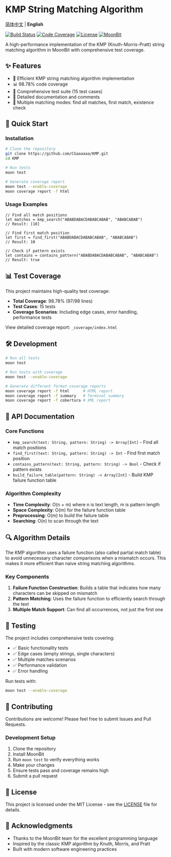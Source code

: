 # KMP String Matching Algorithm

[简体中文](README.md) | **English**

[![Build Status](https://img.shields.io/github/actions/workflow/status/CGaaaaaa/KMP/ci.yml)](https://github.com/CGaaaaaa/KMP/actions) [![Code Coverage](https://img.shields.io/badge/coverage-98.78%25-brightgreen)](./coverage.xml) [![License](https://img.shields.io/badge/license-MIT-blue)](./LICENSE) [![MoonBit](https://img.shields.io/badge/MoonBit-0.1.0-orange)](https://www.moonbitlang.com/)

A high-performance implementation of the KMP (Knuth-Morris-Pratt) string matching algorithm in MoonBit with comprehensive test coverage.

## ✨ Features

- 🚀 Efficient KMP string matching algorithm implementation
- 📊 98.78% code coverage
- 🧪 Comprehensive test suite (15 test cases)
- 📝 Detailed documentation and comments
- 🔧 Multiple matching modes: find all matches, first match, existence check

## 🚀 Quick Start

### Installation

```bash
# Clone the repository
git clone https://github.com/CGaaaaaa/KMP.git
cd KMP

# Run tests
moon test

# Generate coverage report
moon test --enable-coverage
moon coverage report -f html
```

### Usage Examples

```moonbit
// Find all match positions
let matches = kmp_search("ABABDABACDABABCABAB", "ABABCABAB")
// Result: [10]

// Find first match position
let first = find_first("ABABDABACDABABCABAB", "ABABCABAB")
// Result: 10

// Check if pattern exists
let contains = contains_pattern("ABABDABACDABABCABAB", "ABABCABAB")
// Result: true
```

## 📊 Test Coverage

This project maintains high-quality test coverage:

- **Total Coverage**: 98.78% (97/98 lines)
- **Test Cases**: 15 tests
- **Coverage Scenarios**: Including edge cases, error handling, performance tests

View detailed coverage report: `_coverage/index.html`

## 🛠️ Development

```bash
# Run all tests
moon test

# Run tests with coverage
moon test --enable-coverage

# Generate different format coverage reports
moon coverage report -f html      # HTML report
moon coverage report -f summary   # Terminal summary
moon coverage report -f cobertura # XML report
```

## 📝 API Documentation

### Core Functions

- `kmp_search(text: String, pattern: String) -> Array[Int]` - Find all match positions
- `find_first(text: String, pattern: String) -> Int` - Find first match position
- `contains_pattern(text: String, pattern: String) -> Bool` - Check if pattern exists
- `build_failure_table(pattern: String) -> Array[Int]` - Build KMP failure function table

### Algorithm Complexity

- **Time Complexity**: O(n + m) where n is text length, m is pattern length
- **Space Complexity**: O(m) for the failure function table
- **Preprocessing**: O(m) to build the failure table
- **Searching**: O(n) to scan through the text

## 🔍 Algorithm Details

The KMP algorithm uses a failure function (also called partial match table) to avoid unnecessary character comparisons when a mismatch occurs. This makes it more efficient than naive string matching algorithms.

### Key Components

1. **Failure Function Construction**: Builds a table that indicates how many characters can be skipped on mismatch
2. **Pattern Matching**: Uses the failure function to efficiently search through the text
3. **Multiple Match Support**: Can find all occurrences, not just the first one

## 🧪 Testing

The project includes comprehensive tests covering:

- ✅ Basic functionality tests
- ✅ Edge cases (empty strings, single characters)
- ✅ Multiple matches scenarios
- ✅ Performance validation
- ✅ Error handling

Run tests with:
```bash
moon test --enable-coverage
```

## 🤝 Contributing

Contributions are welcome! Please feel free to submit Issues and Pull Requests.

### Development Setup

1. Clone the repository
2. Install MoonBit
3. Run `moon test` to verify everything works
4. Make your changes
5. Ensure tests pass and coverage remains high
6. Submit a pull request

## 📄 License

This project is licensed under the MIT License - see the [LICENSE](LICENSE) file for details.

## 🙏 Acknowledgments

- Thanks to the MoonBit team for the excellent programming language
- Inspired by the classic KMP algorithm by Knuth, Morris, and Pratt
- Built with modern software engineering practices